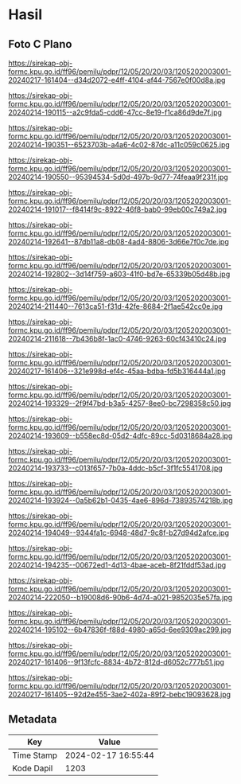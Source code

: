 # Hasil

## Foto C Plano

https://sirekap-obj-formc.kpu.go.id/ff96/pemilu/pdpr/12/05/20/20/03/1205202003001-20240217-161404--d34d2072-e4ff-4104-af44-7567e0f00d8a.jpg

https://sirekap-obj-formc.kpu.go.id/ff96/pemilu/pdpr/12/05/20/20/03/1205202003001-20240214-190115--a2c9fda5-cdd6-47cc-8e19-f1ca86d9de7f.jpg

https://sirekap-obj-formc.kpu.go.id/ff96/pemilu/pdpr/12/05/20/20/03/1205202003001-20240214-190351--6523703b-a4a6-4c02-87dc-a11c059c0625.jpg

https://sirekap-obj-formc.kpu.go.id/ff96/pemilu/pdpr/12/05/20/20/03/1205202003001-20240214-190550--95394534-5d0d-497b-9d77-74feaa9f231f.jpg

https://sirekap-obj-formc.kpu.go.id/ff96/pemilu/pdpr/12/05/20/20/03/1205202003001-20240214-191017--f8414f9c-8922-46f8-bab0-99eb00c749a2.jpg

https://sirekap-obj-formc.kpu.go.id/ff96/pemilu/pdpr/12/05/20/20/03/1205202003001-20240214-192641--87db11a8-db08-4ad4-8806-3d66e7f0c7de.jpg

https://sirekap-obj-formc.kpu.go.id/ff96/pemilu/pdpr/12/05/20/20/03/1205202003001-20240214-192802--3d14f759-a603-41f0-bd7e-65339b05d48b.jpg

https://sirekap-obj-formc.kpu.go.id/ff96/pemilu/pdpr/12/05/20/20/03/1205202003001-20240214-211440--7613ca51-f31d-42fe-8684-2f1ae542cc0e.jpg

https://sirekap-obj-formc.kpu.go.id/ff96/pemilu/pdpr/12/05/20/20/03/1205202003001-20240214-211618--7b436b8f-1ac0-4746-9263-60cf43410c24.jpg

https://sirekap-obj-formc.kpu.go.id/ff96/pemilu/pdpr/12/05/20/20/03/1205202003001-20240217-161406--321e998d-ef4c-45aa-bdba-fd5b316444a1.jpg

https://sirekap-obj-formc.kpu.go.id/ff96/pemilu/pdpr/12/05/20/20/03/1205202003001-20240214-193329--2f9f47bd-b3a5-4257-8ee0-bc7298358c50.jpg

https://sirekap-obj-formc.kpu.go.id/ff96/pemilu/pdpr/12/05/20/20/03/1205202003001-20240214-193609--b558ec8d-05d2-4dfc-89cc-5d0318684a28.jpg

https://sirekap-obj-formc.kpu.go.id/ff96/pemilu/pdpr/12/05/20/20/03/1205202003001-20240214-193733--c013f657-7b0a-4ddc-b5cf-3f1fc5541708.jpg

https://sirekap-obj-formc.kpu.go.id/ff96/pemilu/pdpr/12/05/20/20/03/1205202003001-20240214-193924--0a5b62b1-0435-4ae6-896d-73893574218b.jpg

https://sirekap-obj-formc.kpu.go.id/ff96/pemilu/pdpr/12/05/20/20/03/1205202003001-20240214-194049--9344fa1c-6948-48d7-9c8f-b27d94d2afce.jpg

https://sirekap-obj-formc.kpu.go.id/ff96/pemilu/pdpr/12/05/20/20/03/1205202003001-20240214-194235--00672ed1-4d13-4bae-aceb-8f21fddf53ad.jpg

https://sirekap-obj-formc.kpu.go.id/ff96/pemilu/pdpr/12/05/20/20/03/1205202003001-20240214-222050--b19008d6-90b6-4d74-a021-9852035e57fa.jpg

https://sirekap-obj-formc.kpu.go.id/ff96/pemilu/pdpr/12/05/20/20/03/1205202003001-20240214-195102--6b47836f-f88d-4980-a65d-6ee9309ac299.jpg

https://sirekap-obj-formc.kpu.go.id/ff96/pemilu/pdpr/12/05/20/20/03/1205202003001-20240217-161406--9f13fcfc-8834-4b72-812d-d6052c777b51.jpg

https://sirekap-obj-formc.kpu.go.id/ff96/pemilu/pdpr/12/05/20/20/03/1205202003001-20240217-161405--92d2e455-3ae2-402a-89f2-bebc19093628.jpg


## Metadata

| Key        | Value               |
| ---------- | ------------------- |
| Time Stamp | 2024-02-17 16:55:44 |
| Kode Dapil | 1203                |



